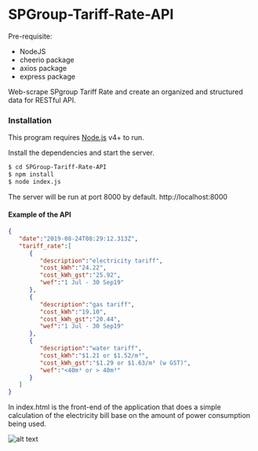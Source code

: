 # SPGroup-Tariff-Rate-API

Pre-requisite:
  - NodeJS
  - cheerio package
  - axios package
  - express package
  
Web-scrape SPgroup Tariff Rate and create an organized and structured data for RESTful API.

### Installation

This program requires [Node.js](https://nodejs.org/) v4+ to run.

Install the dependencies and start the server.

```sh
$ cd SPGroup-Tariff-Rate-API
$ npm install
$ node index.js
```

The server will be run at port 8000 by default.
http://localhost:8000

#### Example of the API

```json
{
   "date":"2019-08-24T08:29:12.313Z",
   "tariff_rate":[
      {
         "description":"electricity tariff",
         "cost_kWh":"24.22",
         "cost_kWh_gst":"25.92",
         "wef":"1 Jul - 30 Sep19"
      },
      {
         "description":"gas tariff",
         "cost_kWh":"19.10",
         "cost_kWh_gst":"20.44",
         "wef":"1 Jul - 30 Sep19"
      },
      {
         "description":"water tariff",
         "cost_kWh":"$1.21 or $1.52/m³",
         "cost_kWh_gst":"$1.29 or $1.63/m³ (w GST)",
         "wef":"<40m³ or > 40m³"
      }
   ]
}
```

In index.html is the front-end of the application that does a simple calculation of the electricity bill base on the amount of power consumption being used.

![alt text](https://i.imgur.com/zfS0fsm.png "Front-End")
